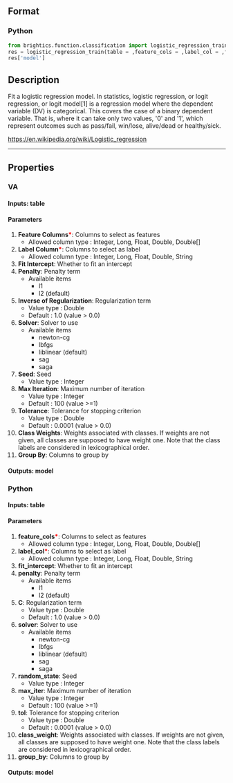 ## Format
### Python
```python
from brightics.function.classification import logistic_regression_train
res = logistic_regression_train(table = ,feature_cols = ,label_col = ,fit_intercept = ,penalty = ,C = ,solver = ,random_state = ,max_iter = ,tol = ,class_weight = ,group_by = )
res['model']
```

## Description
Fit a logistic regression model. In statistics, logistic regression, or logit regression, or logit model[1] is a regression model where the dependent variable (DV) is categorical. This covers the case of a binary dependent variable. That is, where it can take only two values, '0' and '1', which represent outcomes such as pass/fail, win/lose, alive/dead or healthy/sick.

https://en.wikipedia.org/wiki/Logistic_regression

---

## Properties
### VA
#### Inputs: table

#### Parameters
1. **Feature Columns**<b style="color:red">*</b>: Columns to select as features
   - Allowed column type : Integer, Long, Float, Double, Double[]
2. **Label Column**<b style="color:red">*</b>: Columns to select as label
   - Allowed column type : Integer, Long, Float, Double, String
3. **Fit Intercept**: Whether to fit an intercept
4. **Penalty**: Penalty term
   - Available items
      - l1
      - l2 (default)
5. **Inverse of Regularization**: Regularization term
   - Value type : Double
   - Default : 1.0 (value > 0.0)
6. **Solver**: Solver to use
   - Available items
      - newton-cg
      - lbfgs
      - liblinear (default)
      - sag
      - saga
7. **Seed**: Seed
   - Value type : Integer
8. **Max Iteration**: Maximum number of iteration
   - Value type : Integer
   - Default : 100 (value >=1)
9. **Tolerance**: Tolerance for stopping criterion
   - Value type : Double
   - Default : 0.0001 (value > 0.0)
10. **Class Weights**: Weights associated with classes. If weights are not given, all classes are supposed to have weight one. Note that the class labels are considered in lexicographical order.
11. **Group By**: Columns to group by

#### Outputs: model

### Python
#### Inputs: table

#### Parameters
1. **feature_cols**<b style="color:red">*</b>: Columns to select as features
   - Allowed column type : Integer, Long, Float, Double, Double[]
2. **label_col**<b style="color:red">*</b>: Columns to select as label
   - Allowed column type : Integer, Long, Float, Double, String
3. **fit_intercept**: Whether to fit an intercept
4. **penalty**: Penalty term
   - Available items
      - l1
      - l2 (default)
5. **C**: Regularization term
   - Value type : Double
   - Default : 1.0 (value > 0.0)
6. **solver**: Solver to use
   - Available items
      - newton-cg
      - lbfgs
      - liblinear (default)
      - sag
      - saga
7. **random_state**: Seed
   - Value type : Integer
8. **max_iter**: Maximum number of iteration
   - Value type : Integer
   - Default : 100 (value >=1)
9. **tol**: Tolerance for stopping criterion
   - Value type : Double
   - Default : 0.0001 (value > 0.0)
10. **class_weight**: Weights associated with classes. If weights are not given, all classes are supposed to have weight one. Note that the class labels are considered in lexicographical order.
11. **group_by**: Columns to group by

#### Outputs: model

